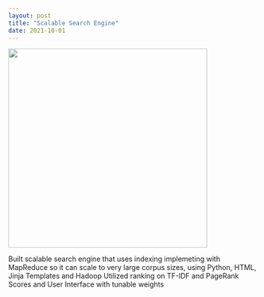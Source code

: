 ```yaml
---
layout: post
title: "Scalable Search Engine"
date: 2021-10-01
---
```

<img src="https://user-images.githubusercontent.com/55659935/146872151-821d1ed3-228b-460a-a403-aee8b65084b3.png"
     class="center" style="width:400px;height:6=480px;" border="0">

Built scalable search engine that uses indexing implemeting with MapReduce so it can scale to very large corpus sizes, using Python, HTML, Jinja Templates and Hadoop
Utilized ranking on TF-IDF and PageRank Scores and User Interface with tunable weights
                        
                        
